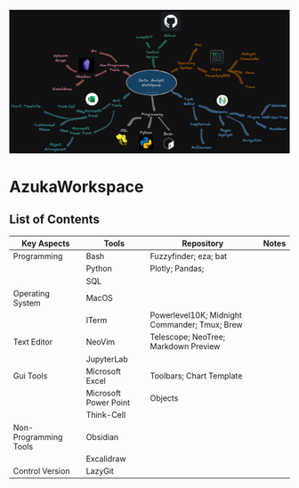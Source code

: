 
![image!](pict/readme_githup_workspace.excalidraw.png)

# AzukaWorkspace

## List of Contents

|Key Aspects | Tools| Repository | Notes|
|---|---|---|---|
|Programming |Bash|Fuzzyfinder; eza; bat|
||Python|Plotly; Pandas; |
||SQL||
|Operating System|MacOS|
||ITerm|Powerlevel10K; Midnight Commander; Tmux; Brew
|Text Editor|NeoVim|Telescope; NeoTree; Markdown Preview|
||JupyterLab||
|Gui Tools|Microsoft Excel|Toolbars; Chart Template|
||Microsoft Power Point|Objects|
||Think-Cell|
|Non-Programming Tools|Obsidian|
||Excalidraw|
|Control Version|LazyGit|



